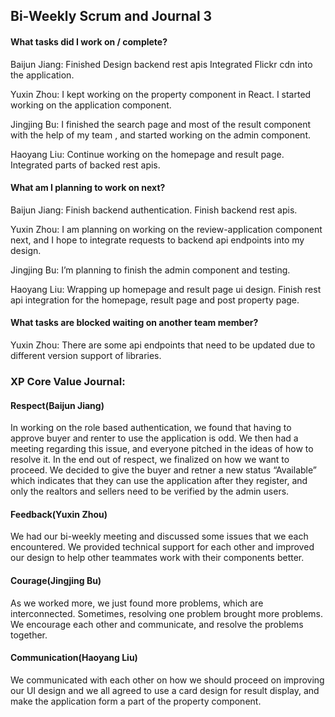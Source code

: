 ## Bi-Weekly Scrum and Journal 3

#### What tasks did I work on / complete?
Baijun Jiang: Finished Design backend rest apis Integrated Flickr cdn into the application.<br>

Yuxin Zhou: I kept working on the property component in React. I started working on the application component.<br>

Jingjing Bu: I finished the search page and most of the result component with the help of my team , and started working on the admin component.<br>

Haoyang Liu: Continue working on the homepage and result page. Integrated parts of backed rest apis.<br>

#### What am I planning to work on next?
Baijun Jiang: Finish backend authentication. Finish backend rest apis.<br>

Yuxin Zhou: I am planning on working on the review-application component next, and I hope to integrate requests to backend api endpoints into my design. <br>

Jingjing Bu: I’m planning to finish the admin component and testing.<br>

Haoyang Liu: Wrapping up homepage and result page ui design. Finish rest api integration for the homepage, result page and post property page.<br>



#### What tasks are blocked waiting on another team member?

Yuxin Zhou: There are some api endpoints that need to be updated due to different version support of libraries.<br>

### XP Core Value Journal:

#### Respect(Baijun Jiang)<br>
In working on the role based authentication, we found that having to approve buyer and renter to use the application is odd. We then had a meeting regarding this issue, and everyone pitched in the ideas of how to resolve it. In the end out of respect, we finalized on how we want to proceed. We decided to give the buyer and retner a new status “Available” which indicates that they can use the application after they register, and only the realtors and sellers need to be verified by the admin users.<br>

#### Feedback(Yuxin Zhou)<br>
We had our bi-weekly meeting and discussed some issues that we each encountered. We provided technical support for each other and improved our design to help other teammates work with their components better.<br>

#### Courage(Jingjing Bu)<br>
As we worked more, we just found more problems, which are interconnected. Sometimes, resolving one problem brought more problems. We encourage each other and communicate, and resolve the problems together.


#### Communication(Haoyang Liu)<br>
We communicated with each other on how we should proceed on improving our UI design and we all agreed to use a card design for result display, and make the application form a part of the property component.<br>
